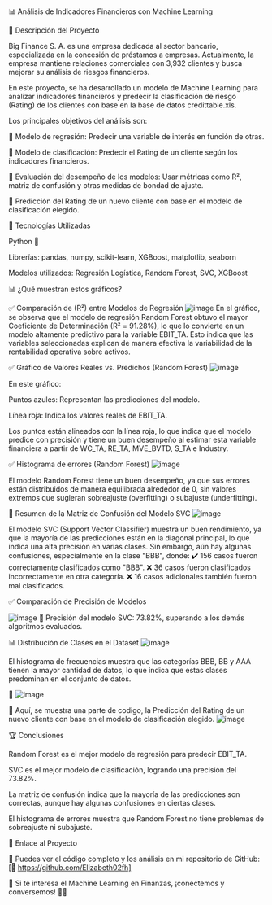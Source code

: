 📊 Análisis de Indicadores Financieros con Machine Learning

📌 Descripción del Proyecto

Big Finance S. A. es una empresa dedicada al sector bancario, especializada en la concesión de préstamos a empresas. Actualmente, la empresa mantiene relaciones comerciales con 3,932 clientes y busca mejorar su análisis de riesgos financieros.

En este proyecto, se ha desarrollado un modelo de Machine Learning para analizar indicadores financieros y predecir la clasificación de riesgo (Rating) de los clientes con base en la base de datos credittable.xls.

Los principales objetivos del análisis son:

📌 Modelo de regresión: Predecir una variable de interés en función de otras.

📌 Modelo de clasificación: Predecir el Rating de un cliente según los indicadores financieros.

📌 Evaluación del desempeño de los modelos: Usar métricas como R², matriz de confusión y otras medidas de bondad de ajuste.

📌 Predicción del Rating de un nuevo cliente con base en el modelo de clasificación elegido.

🚀 Tecnologías Utilizadas

Python 🐍

Librerías: pandas, numpy, scikit-learn, XGBoost, matplotlib, seaborn

Modelos utilizados: Regresión Logística, Random Forest, SVC, XGBoost

📊 ¿Qué muestran estos gráficos?

✅ Comparación de (R²) entre Modelos de Regresión
![image](https://github.com/user-attachments/assets/89b94dbc-b164-4d82-a9a5-f3d4122a02d9)
En el gráfico, se observa que el modelo de regresión Random Forest obtuvo el mayor Coeficiente de Determinación (R² = 91.28%), lo que lo convierte en un modelo altamente predictivo para la variable EBIT_TA. Esto indica que las variables seleccionadas explican de manera efectiva la variabilidad de la rentabilidad operativa sobre activos.

✅ Gráfico de Valores Reales vs. Predichos (Random Forest)
![image](https://github.com/user-attachments/assets/6ecde697-1b95-4383-bd9a-51aac69f8c6d)

En este gráfico:

Puntos azules: Representan las predicciones del modelo.

Línea roja: Indica los valores reales de EBIT_TA.

Los puntos están alineados con la línea roja, lo que indica que el modelo predice con precisión y tiene un buen desempeño al estimar esta variable financiera a partir de WC_TA, RE_TA, MVE_BVTD, S_TA e Industry.

✅ Histograma de errores (Random Forest)
![image](https://github.com/user-attachments/assets/5b06e916-435f-4add-ae6a-b5bd1cc0072b)

El modelo Random Forest tiene un buen desempeño, ya que sus errores están distribuidos de manera equilibrada alrededor de 0, sin valores extremos que sugieran sobreajuste (overfitting) o subajuste (underfitting).

📌 Resumen de la Matriz de Confusión del Modelo SVC
![image](https://github.com/user-attachments/assets/51ae1657-07fc-4999-a655-dbbddb6ef365)

El modelo SVC (Support Vector Classifier) muestra un buen rendimiento, ya que la mayoría de las predicciones están en la diagonal principal, lo que indica una alta precisión en varias clases. Sin embargo, aún hay algunas confusiones, especialmente en la clase "BBB", donde:
✔️ 156 casos fueron correctamente clasificados como "BBB".
❌ 36 casos fueron clasificados incorrectamente en otra categoría.
❌ 16 casos adicionales también fueron mal clasificados.

✅ Comparación de Precisión de Modelos 

![image](https://github.com/user-attachments/assets/97b4b54d-36e2-4595-bb51-0a5637993621)
📌 Precisión del modelo SVC: 73.82%, superando a los demás algoritmos evaluados.

📊 Distribución de Clases en el Dataset
![image](https://github.com/user-attachments/assets/764605df-2f8a-447f-8f30-eb77a6950574)


El histograma de frecuencias muestra que las categorías BBB, BB y AAA tienen la mayor cantidad de datos, lo que indica que estas clases predominan en el conjunto de datos.

📌 
![image](https://github.com/user-attachments/assets/1110dd99-828b-4ecf-8390-748f6a551382)

📌  Aquí, se muestra una parte de codigo, la Predicción del Rating de un nuevo cliente con base en el modelo de clasificación elegido.
![image](https://github.com/user-attachments/assets/f43d31c3-f084-47ec-9f42-b94b1eece0bd)

🏆 Conclusiones

Random Forest es el mejor modelo de regresión para predecir EBIT_TA.

SVC es el mejor modelo de clasificación, logrando una precisión del 73.82%.

La matriz de confusión indica que la mayoría de las predicciones son correctas, aunque hay algunas confusiones en ciertas clases.

El histograma de errores muestra que Random Forest no tiene problemas de sobreajuste ni subajuste.

🔗 Enlace al Proyecto

📂 Puedes ver el código completo y los análisis en mi repositorio de GitHub: [🔗 https://github.com/Elizabeth02fh]

📌 Si te interesa el Machine Learning en Finanzas, ¡conectemos y conversemos! 🤝🚀
